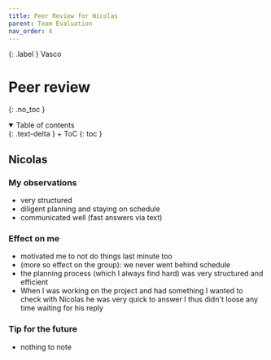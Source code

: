 ```yaml
---
title: Peer Review for Nicolas
parent: Team Evaluation
nav_order: 4
---
```


{: .label }
Vasco

# Peer review
{: .no_toc }

<details open markdown="block">
{: .text-delta }
<summary>Table of contents</summary>
+ ToC
{: toc }
</details>

## Nicolas

### My observations

- very structured
- diligent planning and staying on schedule
- communicated well (fast answers via text)

### Effect on me

- motivated me to not do things last minute too
- (more so effect on the group): we never went behind schedule
- the planning process (which I always find hard) was very structured and efficient
- When I was working on the project and had something I wanted to check with Nicolas he was very quick to answer I thus didn't loose any time waiting for his reply

### Tip for the future

- nothing to note